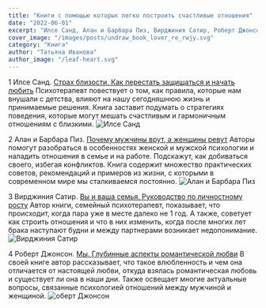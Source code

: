 ```yaml
---
title: "Книги с помощью которых легко построить счастливые отношения"
date: "2022-06-01"
excerpt: "Илсе Санд, Алан и Барбара Пиз, Вирджиния Сатир, Роберт Джонсон"
cover_image: "/images/posts/undraw_book_lover_re_rwjy.svg"
category: "Книга"
author: "Татьяна Иванова"
author_image: "/leaf-heart.svg"
---
```


1 Илсе Санд. [Страх близости. Как перестать защищаться и начать любить](https://www.litres.ru/ilse-sand/strah-blizosti-kak-perestat-zaschischatsya-i-nachat-lub-24279774/)
Психотерапевт повествует о том, как правила, которые нам внушали с детства, влияют на нашу сегодняшнюю жизнь и принимаемые решения. Книга заставит подумать о стратегиях поведения, которые могут мешать счастливым и гармоничным отношениям с близкими.
![Илсе Санд](/images/books/24279774-ilse-sand-strah-blizosti-kak-perestat-zaschischatsya-i-nachat-lub-24279774.webp)

2 Алан и Барбара Пиз. [Почему мужчины врут, а женщины ревут](https://www.litres.ru/allan-piz/pochemu-muzhchiny-vrut-a-zhenschiny-revut/)
Авторы помогут разобраться в особенностях женской и мужской психологии и наладить отношения в семье и на работе. Подскажут, как добиваться своего, избегая конфликтов. Книга содержит множество практических советов, рекомендаций и примеров из жизни, с которыми в современном мире мы сталкиваемся постоянно.
![Алан и Барбара Пиз](/images/books/6700092-allan-piz-pochemu-muzhchiny-vrut-a-zhenschiny-revut.webp)

3 Вирджиния Сатир. [Вы и ваша семья. Руководство по личностному росту](https://www.labirint.ru/books/470208/)
Автор книги, семейный психотерапевт, показывает, что происходит, когда пара уже в месте далеко не 1 год. А также, советует как строить отношения и что в них изменить, когда после многих лет брака наступают будни и между партнерами возникает недопонимание.
![Вирджиния Сатир](/images/books/cover-virginia-satir.webp)

4 Роберт Джонсон. [Мы. Глубинные аспекты романтической любви](https://www.litres.ru/robert-dzhonson/my-glubinnye-aspekty-romanticheskoy-lubvi/)
В своей книге автор рассказывает, что такое влюбленность и чем она отличается от настоящей любви, откуда взялась романтическая любовь и существует ли она в наши дни. Также освещает многие актуальные вопросы, связанные психологией отношений между мужчиной и женщиной.
![оберт Джонсон](/images/books/172499-robert-dzhonson-my-glubinnye-aspekty-romanticheskoy-lubvi.webp)
